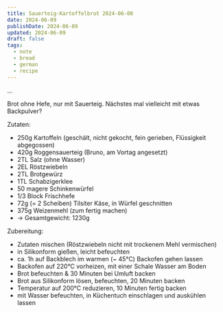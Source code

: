 ```yaml
---
title: Sauerteig-Kartoffelbrot 2024-06-08
date: 2024-06-09
publishDate: 2024-06-09
updated: 2024-06-09
draft: false
tags:
  - note
  - bread
  - german
  - recipe
---
```


...

Brot ohne Hefe, nur mit Sauerteig. Nächstes mal vielleicht mit etwas Backpulver?

Zutaten:

- 250g Kartoffeln (geschält, nicht gekocht, fein gerieben, Flüssigkeit abgegossen)
- 420g Roggensauerteig (Bruno, am Vortag angesetzt)
- 2TL Salz (ohne Wasser)
- 2EL Röstzwiebeln
- 2TL Brotgewürz
- 1TL Schabzigerklee
- 50 magere Schinkenwürfel
- 1/3 Block Frischhefe
- 72g (= 2 Scheiben) Tilsiter Käse, in Würfel geschnitten
- 375g Weizenmehl (zum fertig machen)
- -> Gesamtgewicht: 1230g

Zubereitung:

- Zutaten mischen (Röstzwiebeln nicht mit trockenem Mehl vermischen)
- in Silikonform gießen, leicht befeuchten
- ca. 1h auf Backblech im warmen (~ 45°C) Backofen gehen lassen
- Backofen auf 220°C vorheizen, mit einer Schale Wasser am Boden
- Brot befeuchten & 30 Minuten bei Umluft backen
- Brot aus Silikonform lösen, befeuchten, 20 Minuten backen
- Temperatur auf 200°C reduzieren, 10 Minuten fertig backen
- mit Wasser befeuchten, in Küchentuch einschlagen und auskühlen lassen